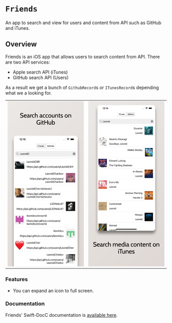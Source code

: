 # ``Friends``

An app to search and view for users and content from API such as GitHub and iTunes.

## Overview

Friends is an iOS app that allows users to search content from API.
There are two API services:
- Apple search API (iTunes)
- GitHub search API (Users)

As a result we get a bunch of ``GithubRecord``s or ``ITunesRecord``s depending what we a looking for.

<table>
<tr>
<td><img src="docs/images/github@3x.png"></td>
<td><img src="docs/images/itunes@3x.png"></td>
</tr>
</table>

### Features

- You can expand an icon to full screen.

### Documentation

Friends' Swift-DocC documentation is [available here](https://leonidcbr.github.io/Friends/documentation/friends).
